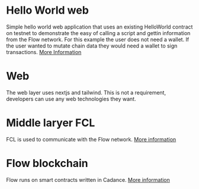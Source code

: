 # Hello World web
Simple hello world web application that uses an existing HelloWorld contract on testnet to demonstrate the easy of calling a script and gettin information from the Flow network. For this example the user does not need a wallet. If the user wanted to mutate chain data they would need a wallet to sign transactions. [More Information](https://developers.flow.com/)

# Web 
 The web layer uses nextjs and tailwind. This is not a requirement, developers can use any web technologies they want.

# Middle laryer FCL
FCL is used to communicate with the Flow network. [More information](https://developers.flow.com/tools/clients)

# Flow blockchain 
Flow runs on smart contracts written in Cadance. [More information](https://developers.flow.com/cadence)

